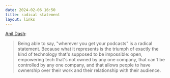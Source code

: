 ```yaml
---
date: 2024-02-06 16:50
title: radical statement
layout: links
---
```


[Anil Dash](https://www.anildash.com/2024/02/06/wherever-you-get-podcasts/):

> Being able to say, "wherever you get your podcasts" is a radical statement. Because what it represents is the triumph of exactly the kind of technology that's supposed to be impossible: open, empowering tech that's not owned by any one company, that can't be controlled by any one company, and that allows people to have ownership over their work and their relationship with their audience.